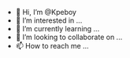 - 👋 Hi, I’m @Kpeboy
- 👀 I’m interested in ...
- 🌱 I’m currently learning ...
- 💞️ I’m looking to collaborate on ...
- 📫 How to reach me ...

<!---
Kpeboy/Kpeboy is a ✨ special ✨ repository because its `README.md` (this file) appears on your GitHub profile.
You can click the Preview link to take a look at your changes.
--->
